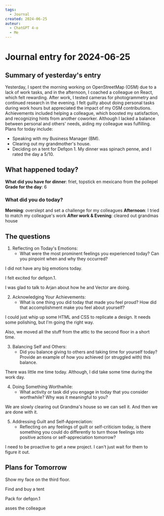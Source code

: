```yaml
---
tags:
  - Journal
created: 2024-06-25
auteur:
  - ChatGPT 4-o
  - Me
---
```

# Journal entry for 2024-06-25

## Summary of yesterday's entry

Yesterday, I spent the morning working on OpenStreetMap (OSM) due to a lack of work tasks, and in the afternoon, I coached a colleague on React, which felt rewarding. After work, I tested cameras for photogrammetry and continued research in the evening. I felt guilty about doing personal tasks during work hours but appreciated the impact of my OSM contributions. Achievements included helping a colleague, which boosted my satisfaction, and recognizing hints from another coworker. Although I lacked a balance between personal and others' needs, aiding my colleague was fulfilling. Plans for today include:
- Speaking with my Business Manager (BM).
- Clearing out my grandmother's house.
- Deciding on a tent for Defqon 1.
My dinner was spinach penne, and I rated the day a 5/10.

## What happened today?

**What did you have for dinner**: friet, topstick en mexicano from the pollepel
**Grade for the day**: 6
### What did you do today?

**Morning**: overslept and set a challenge for my colleagues
**Afternoon**: I tried to match my colleague's work
**After work & Evening**: cleared out grandmas house
## The questions

1. Reflecting on Today's Emotions:
   - What were the most prominent feelings you experienced today? Can you pinpoint when and why they occurred?

I did not have any big emotions today.

I felt excited for defqon.1.

I was glad to talk to Arjan about how he and Vector are doing.

2. Acknowledging Your Achievements: 
   - What is one thing you did today that made you feel proud? How did that accomplishment make you feel about yourself?

I could just whip up some HTML and CSS to replicate a design. It needs some polishing, but I'm going the right way.

Also, we moved all the stuff from the attic to the second floor in a short time.

3. Balancing Self and Others:
   - Did you balance giving to others and taking time for yourself today? Provide an example of how you achieved (or struggled with) this balance.

There was little me time today. Although, I did take some time during the work day.

4. Doing Something Worthwhile:
   - What activity or task did you engage in today that you consider worthwhile? Why was it meaningful to you?

We are slowly clearing out Grandma's house so we can sell it.
And then we are done with it.

5. Addressing Guilt and Self-Appreciation:
   - Reflecting on any feelings of guilt or self-criticism today, is there something you could do differently to turn those feelings into positive actions or self-appreciation tomorrow?

I need to be proactive to get a new project. I can't just wait for them to figure it out.

## Plans for Tomorrow

Show my face on the third floor.

Find and buy a tent

Pack for defqon.1

asses the colleague